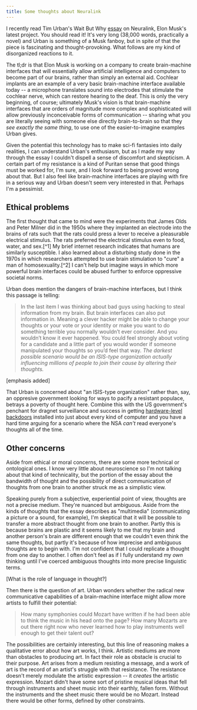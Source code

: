 ```yaml
---
title: Some thoughts about Neuralink
---
```


I recently read Tim Urban's Wait But Why [essay][wbw_neuralink] on Neuralink, Elon Musk's latest project. You should read it! It's very long (38,000 words, practically a novel) and Urban is something of a Musk fanboy, but in spite of that the piece is fascinating and thought-provoking. What follows are my kind of disorganized reactions to it.

The tl;dr is that Elon Musk is working on a company to create brain-machine interfaces that will essentially allow artificial intelligence and computers to become part of our brains, rather than simply an external aid. Cochlear implants are an example of a very basic brain-machine interface available today -- a microphone translates sound into electrodes that stimulate the cochlear nerve, which can restore hearing to the deaf. This is only the very beginning, of course; ultimately Musk's vision is that brain-machine interfaces that are orders of magnitude more complex and sophisticated will allow previously inconceivable forms of communication -- sharing what you are literally seeing with someone else directly brain-to-brain so that they _see exactly the same thing_, to use one of the easier-to-imagine examples Urban gives.

Given the potential this technology has to make sci-fi fantasies into daily realities, I can understand Urban's enthusiasm, but as I made my way through the essay I couldn't dispell a sense of discomfort and skepticism. A certain part of my resistance is a kind of Puritan sense that good things must be worked for, I'm sure, and I look forward to being proved wrong about that. But I also feel like brain-machine interfaces are playing with fire in a serious way and Urban doesn't seem very interested in that. Perhaps I'm a pessimist.

## Ethical problems

The first thought that came to mind were the experiments that James Olds and Peter Milner did in the 1950s where they implanted an electrode into the brains of rats such that the rats could press a lever to receive a pleasurable electrical stimulus. The rats preferred the electrical stimulus even to food, water, and sex.[^1] My brief internet research indicates that humans are similarly susceptible. I also learned about a disturbing study done in the 1970s in which researchers attempted to use brain stimulation to "cure" a man of homosexuality.[^2] I can't help but imagine ways in which more powerful brain interfaces could be abused further to enforce oppressive societal norms.

Urban does mention the dangers of brain-machine interfaces, but I think this passage is telling:

> In the last item I was thinking about bad guys using hacking to
> steal information from my brain. But brain interfaces can also put
> information in. Meaning a clever hacker might be able to change your
> thoughts or your vote or your identity or make you want to do
> something terrible you normally wouldn’t ever consider. And you
> wouldn’t know it ever happened. You could feel strongly about voting
> for a candidate and a little part of you would wonder if someone
> manipulated your thoughts so you’d feel that way. *The darkest
> possible scenario would be an ISIS-type organization actually
> influencing millions of people to join their cause by altering their
> thoughts.*

[emphasis added]

That Urban is concerned about "an ISIS-type organization" rather than, say, an oppresive government looking for ways to pacify a resistant populace, betrays a poverty of thought here. Combine this with the US government's penchant for dragnet surveillance and success in getting [hardware-level backdoors][backdoor] installed into just about every kind of computer and you have a hard time arguing for a scenario where the NSA _can't_ read everyone's thoughts all of the time.


## Other concerns

Aside from ethical or moral concerns, there are some more technical or ontological ones. I know very little about neuroscience so I'm not talking about that kind of technicality, but the portion of the essay about the bandwidth of thought and the possibility of direct communication of thoughts from one brain to another struck me as a simplistic view.

Speaking purely from a subjective, experiential point of view, thoughts are not a precise medium. They're nuanced but ambiguous. Aside from the kinds of thoughts that the essay describes as "multimedia" (communicating a picture or a sound, for example), I'm skeptical that it will be possible to transfer a more abstract thought from one brain to another. Partly this is because brains are plastic and it seems likely to me that my brain and another person's brain are different enough that we couldn't even think the same thoughts, but partly it's because of how imprecise and ambiguous thoughts are to begin with. I'm not confident that I could replicate a thought from one day to another. I often don't feel as if I fully understand my _own_ thinking until I've coerced ambiguous thoughts into more precise linguistic terms.

[What is the role of language in thought?]

Then there is the question of art. Urban wonders whether the radical new communicative capabilities of a brain-machine interface might allow more artists to fulfill their potential:

> How many symphonies could Mozart have written if he had been able to
> think the music in his head onto the page? How many Mozarts are out
> there right now who never learned how to play instruments well
> enough to get their talent out?

The possibilities are certainly interesting, but this line of reasoning makes a qualitative error about how art works, I think. Artistic mediums are more than obstacles to producing art. In fact their role as obstacle is crucial to their purpose. Art arises from a medium resisting a message, and a work of art is the record of an artist's struggle with that resistance. The resistance doesn't merely modulate the artistic expression -- it _creates_ the artistic expression. Mozart didn't have some sort of pristine musical ideas that fell through instruments and sheet music into their earthly, fallen form. Without the instruments and the sheet music there would be no Mozart. Instead there would be other forms, defined by other constraints.


[^counterpoint]: Counterpoint: lab rats have similarly been shown to prefer cocaine to food, but the [Rat Park][ratpark] experiment casts doubt over whether that is truly because of cocaine's addictive power or whether it can instead be blamed on the poor conditions the rats live in. That might be true of the electrode experiments, too.
[^study]: I found out about the study from this [HuffPo](http://www.huffingtonpost.com/david-j-linden/compass-pleasure_b_890342.html) article.

[wbw_neuralink]: http://waitbutwhy.com/2017/04/neuralink.html
[ratpark]: https://en.wikipedia.org/wiki/Rat_Park
[backdoor]: https://www.technologyreview.com/s/519661/nsas-own-hardware-backdoors-may-still-be-a-problem-from-hell/